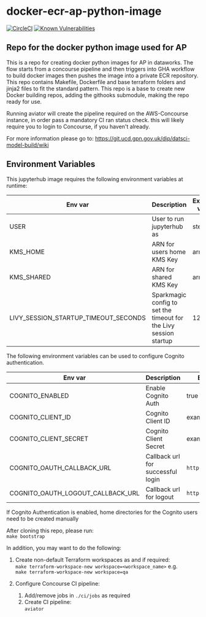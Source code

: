# docker-ecr-ap-python-image

[![CircleCI](https://circleci.com/gh/dwp/docker-ecr-ap-python-image.svg?style=svg)](https://circleci.com/gh/dwp/docker-ecr-ap-python-image) [![Known Vulnerabilities](https://snyk.io/test/github/dwp/docker-ecr-ap-python-image/badge.svg)](https://snyk.io/test/github/dwp/docker-ecr-ap-python-image)

## Repo for the docker python image used for AP

This is a repo for creating docker python images for AP in dataworks. The flow starts from a concourse pipeline and then triggers into GHA workflow to build docker images then pushes the image into a private ECR repository.
This repo contains Makefile, Dockerfile and base terraform folders and jinja2 files to fit the standard pattern.
This repo is a base to create new Docker building repos, adding the githooks submodule, making the repo ready for use.

Running aviator will create the pipeline required on the AWS-Concourse instance, in order pass a mandatory CI ran status check.  this will likely require you to login to Concourse, if you haven't already.

For more information please go to:
https://git.ucd.gpn.gov.uk/dip/datsci-model-build/wiki

## Environment Variables
This jupyterhub image requires the following environment variables at runtime:

| Env var | Description | Example value | Required |
| ------- | ----------- | ------------- | -------- |
| USER    | User to run jupyterhub as | steve | true |
| KMS_HOME    | ARN for users home KMS Key | arn:xxx: | true |
| KMS_SHARED    | ARN for shared KMS Key | arn:xxx: | true |
| LIVY_SESSION_STARTUP_TIMEOUT_SECONDS | Sparkmagic config to set the timeout for the Livy session startup | 120 | false |

The following environment variables can be used to configure Cognito authentication. 

| Env var | Description | Example value |
| ------- | ----------- | ------------- |
| COGNITO_ENABLED    | Enable Cognito Auth | true |
| COGNITO_CLIENT_ID  | Cognito Client ID | exampleid |
| COGNITO_CLIENT_SECRET | Cognito Client Secret | examplesecret |
| COGNITO_OAUTH_CALLBACK_URL | Callback url for successful login | `http://localhost:3000`|
| COGNITO_OAUTH_LOGOUT_CALLBACK_URL | Callback url for logout | `http://example.com`

If Cognito Authentication is enabled, home directories for the Cognito users need to be created manually

After cloning this repo, please run:  
`make bootstrap`

In addition, you may want to do the following: 

1. Create non-default Terraform workspaces as and if required:  
    `make terraform-workspace-new workspace=<workspace_name>` e.g.  
    ```make terraform-workspace-new workspace=qa```

1. Configure Concourse CI pipeline:
    1. Add/remove jobs in `./ci/jobs` as required 
    1. Create CI pipeline:  
`aviator`